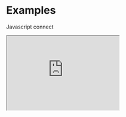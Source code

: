 # Examples

Javascript connect

<iframe src="http://dl.dropbox.com/u/1040886/SoundCloud/MHDBarcelona2011/connect.html" width="300" height="200" />

<div class="sc_logo"></div>